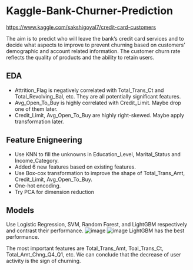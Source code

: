 # Kaggle-Bank-Churner-Prediction
https://www.kaggle.com/sakshigoyal7/credit-card-customers

The aim is to predict who will leave the bank’s credit card services and to decide what aspects to improve to prevent churning based on customers’ demographic and account related information. The customer churn rate reflects the quality of products and the ability to retain users.

## EDA
- Attrition_Flag is negatively correlated with Total_Trans_Ct and Total_Revolving_Bal, etc. They are all potentially significant features.
- Avg_Open_To_Buy is highly correlated with Credit_Limit. Maybe drop one of them later.
- Credit_Limit, Avg_Open_To_Buy are highly right-skewed. Maybe apply transformation later.

## Feature Enigneering
- Use KNN to fill the unknowns in Education_Level, Marital_Status and Income_Category.
- Added 6 new features based on existing features.
- Use Box-cox transformation to improve the shape of Total_Trans_Amt, Credit_Limit, Avg_Open_To_Buy.
- One-hot encoding.
- Try PCA for dimension reduction

## Models
Use Logistic Regression, SVM, Random Forest, and LightGBM respectively and contrast their performance.
![image](https://user-images.githubusercontent.com/76148884/150622530-664db473-9721-486f-a992-77a4b344a398.png)
![image](https://user-images.githubusercontent.com/76148884/150622534-261020e1-edd2-41e9-b536-517e3f06597f.png)
LightGBM has the best performance.

The most important features are Total_Trans_Amt, Toal_Trans_Ct, Total_Amt_Chng_Q4_Q1, etc. We can conclude that the decrease of user activity is the sign of churning.
